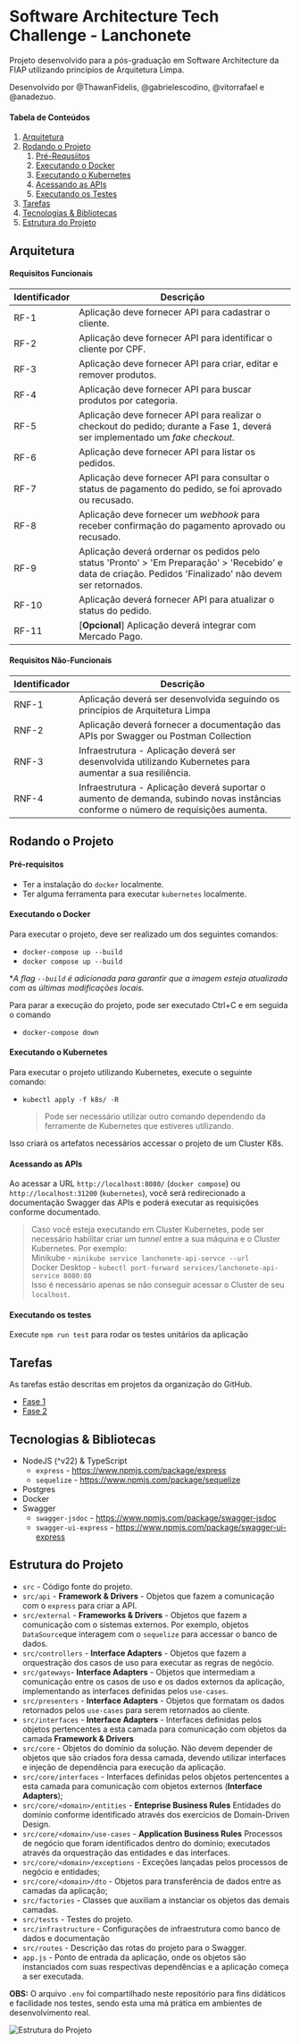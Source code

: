 # Software Architecture Tech Challenge - Lanchonete

Projeto desenvolvido para a pós-graduação em Software Architecture da FIAP utilizando princípios de Arquitetura Limpa.

Desenvolvido por @ThawanFidelis, @gabrielescodino, @vitorrafael e @anadezuo.

#### Tabela de Conteúdos

1. [Arquitetura](#arquitetura)
2. [Rodando o Projeto](#rodando-o-projeto)
   1. [Pré-Requsiitos](#pré-requisitos)
   2. [Executando o Docker](#executando-o-docker)
   3. [Executando o Kubernetes](#executando-o-kubernetes)
   4. [Acessando as APIs](#acessando-as-apis)
   5. [Executando os Testes](#executando-os-testes)
2. [Tarefas](#tarefas)
3. [Tecnologias & Bibliotecas](#tecnologias--bibliotecas)
4. [Estrutura do Projeto](#estrutura-do-projeto)

## Arquitetura

#### Requisitos Funcionais

| Identificador | Descrição
|---------------|----------
| RF-1 | Aplicação deve fornecer API para cadastrar o cliente.
| RF-2 | Aplicação deve fornecer API para identificar o cliente por CPF.
| RF-3 | Aplicação deve fornecer API para criar, editar e remover produtos.
| RF-4 | Aplicação deve fornecer API para buscar produtos por categoria.
| RF-5 | Aplicação deve fornecer API para realizar o checkout do pedido; durante a Fase 1, deverá ser implementado um _fake checkout_.
| RF-6 | Aplicação deve fornecer API para listar os pedidos.
| RF-7 | Aplicação deve fornecer API para consultar o status de pagamento do pedido, se foi aprovado ou recusado.
| RF-8 | Aplicação deve fornecer um _webhook_ para receber confirmação do pagamento aprovado ou recusado.
| RF-9 | Aplicação deverá ordernar os pedidos pelo status 'Pronto' > 'Em Preparação' > 'Recebido' e data de criação. Pedidos 'Finalizado' não devem ser retornados.
| RF-10 | Aplicação deverá fornecer API para atualizar o status do pedido.
| RF-11 | \[**Opcional**\] Aplicação deverá integrar com Mercado Pago.

#### Requisitos Não-Funcionais

| Identificador | Descrição
|---------------|----------
| RNF-1 | Aplicação deverá ser desenvolvida seguindo os princípios de Arquitetura Limpa
| RNF-2 | Aplicação deverá fornecer a documentação das APIs por Swagger ou Postman Collection
| RNF-3 | Infraestrutura - Aplicação deverá ser desenvolvida utilizando Kubernetes para aumentar a sua resiliência.
| RNF-4 | Infraestrutura - Aplicação deverá suportar o aumento de demanda, subindo novas instâncias conforme o número de requisições aumenta.

## Rodando o Projeto

#### Pré-requisitos

- Ter a instalação do `docker` localmente.
- Ter alguma ferramenta para executar `kubernetes` localmente.

#### Executando o Docker

Para executar o projeto, deve ser realizado um dos seguintes comandos:

- `docker-compose up --build`
- `docker compose up --build`

\*_A flag `--build` é adicionada para garantir que a imagem esteja atualizada com as últimas modificações locais._

Para parar a execução do projeto, pode ser executado Ctrl+C e em seguida o comando

- `docker-compose down`

#### Executando o Kubernetes

Para executar o projeto utilizando Kubernetes, execute o seguinte comando:

- `kubectl apply -f k8s/ -R`
  > Pode ser necessário utilizar outro comando dependendo da ferramente de Kubernetes que estiveres utilizando.

Isso criará os artefatos necessários accessar o projeto de um Cluster K8s.

#### Acessando as APIs

Ao acessar a URL `http://localhost:8080/` (`docker compose`) ou `http://localhost:31200` (`kubernetes`), você será redirecionado a documentação Swagger das APIs e poderá executar as requisições conforme documentado.

> Caso você esteja executando em Cluster Kubernetes, pode ser necessário habilitar criar um _tunnel_ entre a sua máquina e o Cluster Kubernetes. Por exemplo:  
> Minikube - `minikube service lanchonete-api-servce --url`  
> Docker Desktop - `kubectl port-forward services/lanchonete-api-service 8080:80`  
> Isso é necessário apenas se não conseguir acessar o Cluster de seu `localhost`.

#### Executando os testes

Execute `npm run test` para rodar os testes unitários da aplicação

## Tarefas

As tarefas estão descritas em projetos da organização do GitHub.

- [Fase 1](https://github.com/orgs/FIAP-8SOAT-G6/projects/1)
- [Fase 2](https://github.com/orgs/FIAP-8SOAT-G6/projects/2)

## Tecnologias & Bibliotecas

- NodeJS (^v22) & TypeScript
  - `express` - https://www.npmjs.com/package/express
  - `sequelize` - https://www.npmjs.com/package/sequelize
- Postgres
- Docker
- Swagger
  - `swagger-jsdoc` - https://www.npmjs.com/package/swagger-jsdoc
  - `swagger-ui-express` - https://www.npmjs.com/package/swagger-ui-express

## Estrutura do Projeto

- `src` - Código fonte do projeto.
- `src/api` - **Framework & Drivers** - Objetos que fazem a comunicação com o `express` para criar a API.
- `src/external` - **Frameworks & Drivers** - Objetos que fazem a comunicação com o sistemas externos. Por exemplo, objetos `DataSource`que interagem com o `sequelize` para accessar o banco de dados.
- `src/controllers` - **Interface Adapters** - Objetos que fazem a orquestração dos casos de uso para executar as regras de negócio.
- `src/gateways`- **Interface Adapters** - Objetos que intermediam a comunicação entre os casos de uso e os dados externos da aplicação, implementando as interfaces definidas pelos `use-cases`.
- `src/presenters` - **Interface Adapters** - Objetos que formatam os dados retornados pelos `use-cases` para serem retornados ao cliente.
- `src/interfaces` - **Interface Adapters** - Interfaces definidas pelos objetos pertencentes a esta camada para comunicação com objetos da camada **Framework & Drivers**
- `src/core` - Objetos do domínio da solução. Não devem depender de objetos que são criados fora dessa camada, devendo utilizar interfaces e injeção de dependência para execução da aplicação.
- `src/core/interfaces` - Interfaces definidas pelos objetos pertencentes a esta camada para comunicação com objetos externos (**Interface Adapters**);
- `src/core/<domain>/entities` - **Enteprise Business Rules** Entidades do domínio conforme identificado através dos exercícios de Domain-Driven Design.
- `src/core/<domain>/use-cases` - **Application Business Rules** Processos de negócio que foram identificados dentro do domínio; executados através da orquestração das entidades e das interfaces.
- `src/core/<domain>/exceptions` - Exceções lançadas pelos processos de negócio e entidades;
- `src/core/<domain>/dto` - Objetos para transferência de dados entre as camadas da aplicação;
- `src/factories` - Classes que auxiliam a instanciar os objetos das demais camadas.
- `src/tests` - Testes do projeto.
- `src/infrastructure` - Configurações de infraestrutura como banco de dados e documentação
- `src/routes` - Descrição das rotas do projeto para o Swagger.
- `app.js` - Ponto de entrada da aplicação, onde os objetos são instanciados com suas respectivas dependências e a aplicação começa a ser executada.

**OBS:** O arquivo `.env` foi compartilhado neste repositório para fins didáticos e facilidade nos testes, sendo esta uma má prática em ambientes de desenvolvimento real.

![Estrutura do Projeto](diagrams/project-structure.png.png)
